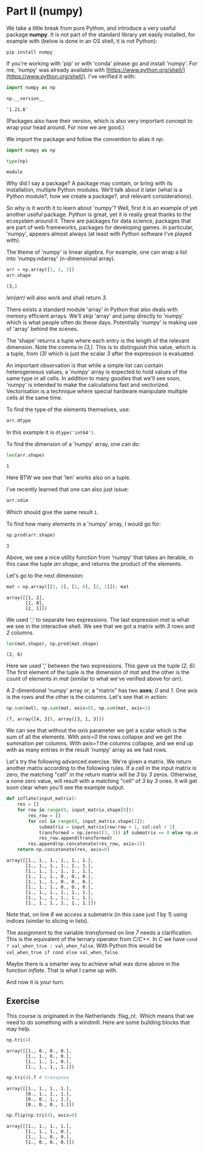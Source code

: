 # Part II (numpy)

We take a little break from pure Python, and introduce a very useful package **numpy**. It is not part of the standard library yet easily installed, for example with (below is done in an OS shell, it is not Python):

````
pip install numpy
````

If you're working with 'pip' or with 'conda' please go and install 'numpy'. For me, 'numpy' was already available with [https://www.python.org/shell/](https://www.python.org/shell/). I've verified it with:

``` py
import numpy as np

np.__version__
```

```'1.21.6'```

(Packages also have their version, which is also very important concept to wrap your head around. For now we are good.)

We import the package and follow the convention to alias it *np*:

``` py
import numpy as np

type(np)
```

```module```

Why did I say a package? A package may contain, or bring with its installation, multiple Python modules.
We’ll talk about it later (what is a Python module?, how we create a package?, and relevant considerations).

So why is it worth it to learn about 'numpy'? Well, first it is an example of yet another useful package. Python is great, yet it is really great thanks to the ecosystem around it. There are packages for data science, packages that are part of web frameworks, packages for developing games. In particular, 'numpy', appears almost always (at least with Python software I've played with).

The theme of 'numpy' is linear algebra. For example, one can wrap a list into 'numpy.ndarray' (n-dimensional array).

``` py
arr = np.array([1, 2, 3])
arr.shape
```

```(3,)```

*len(arr)* will also work and shall return *3*.

There exists a standard module 'array' in Python that also deals with memory efficient arrays. We'll skip 'array' and jump directly to 'numpy' which is what people often do these days. Potentially 'numpy' is making use of 'array' behind the scenes.

The 'shape' returns a tuple where each entry is the length of the relevant dimension. Note the comma in *(3,)*. This is to distinguish this value, which is a tuple, from *(3)* which is just the scalar *3* after the expression is evaluated.

An important observation is that while a simple list can contain heterogeneous values, a 'numpy' array is expected to hold values of the same type in all cells. In addition to many goodies that we'll see soon, 'numpy' is intended to make the calculations fast and vectorized. Vectorisation is a technique where special hardware manipulate multiple cells at the same time.

To find the type of the elements themselves, use:

``` py
arr.dtype
```
In this example it is ```dtype('int64')```.

To find the dimension of a 'numpy' array, one can do:

``` py
len(arr.shape)
```

```1```

Here BTW we see that 'len' works also on a tuple.

I've recently learned that one can also just issue:

``` py
arr.ndim
```

Which should give the same result ```1```.

To find how many elements in a 'numpy' array, I would go for:

``` py
np.prod(arr.shape)
```

```3```

Above, we see a nice utility function from 'numpy' that takes an iterable, in this case the tuple *arr.shape*, and returns the product of the elements.

Let's go to the next dimension:

``` py
mat = np.array([[1, 2], [1, 0], [2, 1]]); mat
```

```
array([[1, 2],
       [1, 0],
       [2, 1]])
```

We used ';' to separate two expressions. The last expression *mat* is what we see in the interactive shell. We see that we got a matrix with *3* rows and *2* columns.

``` py
len(mat.shape), np.prod(mat.shape)
```

```(2, 6)```

Here we used ',' between the two expressions. This gave us the tuple *(2, 6)*. The first element of the tuple is the dimension of *mat* and the other is the count of elements in *mat* (similar to what we've verified above for *arr*).

A 2-dimentional 'numpy' array or, a "matrix" has two **axes**; *0* and *1*. One axis is the rows and the other is the columns.
Let's see that in action:

``` py
np.sum(mat), np.sum(mat, axis=0), np.sum(mat, axis=1)
```

```(7, array([4, 3]), array([3, 1, 3]))```

We can see that without the *axis* parameter we get a scalar which is the sum of all the elements. With *axis=0* the rows collapse and we get the summation per columns. With *axis=1* the columns collapse, and we end up with as many entries in the result 'numpy' array as we had rows. 

Let's try the following advanced exercise. We're given a matrix. We return another matrix according to the following rules. If a cell in the input matrix is zero, the matching "cell" in the return matrix will be *3* by *3* zeros. Otherwise, a none zero value, will result with a matching "cell" of *3* by *3* ones. It will get soon clear when you'll see the example output.

``` py linenums="1"
def inflate(input_matrix):
    res = []
    for row in range(0, input_matrix.shape[0]):
        res_row = []
        for col in range(0, input_matrix.shape[1]):
            submatrix = input_matrix[row:row + 1, col:col + 1]
            transformed = np.zeros((3, 3)) if submatrix == 0 else np.ones((3, 3))
            res_row.append(transformed)
        res.append(np.concatenate(res_row, axis=1))
    return np.concatenate(res, axis=0)
```

```
array([[1., 1., 1., 1., 1., 1.],
       [1., 1., 1., 1., 1., 1.],
       [1., 1., 1., 1., 1., 1.],
       [1., 1., 1., 0., 0., 0.],
       [1., 1., 1., 0., 0., 0.],
       [1., 1., 1., 0., 0., 0.],
       [1., 1., 1., 1., 1., 1.],
       [1., 1., 1., 1., 1., 1.],
       [1., 1., 1., 1., 1., 1.]])
```

Note that, on line *6* we access a submatrix (in this case just *1* by *1*) using indices (similar to slicing in lists).

The assignment to the variable *transformed* on line *7* needs a clarification. This is the equivalent of the ternary operator from *C/C++*. In *C* we have ```cond ? val_when_true : val_when_false```. With Python this would be ```val_when_true if cond else val_when_false```.

Maybe there is a smarter way to achieve what was done above in the function *inflate*. That is what I came up with.

And now it is your turn.

## Exercise

This course is originated in the Netherlands :flag_nl:. Which means that we need to do something with a windmill.
Here are some building blocks that may help.

``` py
np.tri(4)
```

```
array([[1., 0., 0., 0.],
       [1., 1., 0., 0.],
       [1., 1., 1., 0.],
       [1., 1., 1., 1.]])
```

``` py
np.tri(4).T # transpose
```

```
array([[1., 1., 1., 1.],
       [0., 1., 1., 1.],
       [0., 0., 1., 1.],
       [0., 0., 0., 1.]])
```

``` py
np.flip(np.tri(4), axis=0)
```

```
array([[1., 1., 1., 1.],
       [1., 1., 1., 0.],
       [1., 1., 0., 0.],
       [1., 0., 0., 0.]])
```
